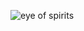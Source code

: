 ![eye of spirits](https://s130vla.storage.yandex.net/rdisk/01fd914c46115dfda48ceef50102ea4c917c4e896859a81fc933ac42adbbee91/5ff11afe/rWrGw1jWm9zdlHtFJwpGg51EP5mhDHTt6rfyiwiDkAheXGPwh-Fpz2N60FVJTMx6DD4k2Z-jmy4yyLajMs-Oyg==?uid=96074466&filename=%2311%20-%20eye%20of%20sauron.png&disposition=inline&hash=&limit=0&content_type=image%2Fpng&owner_uid=96074466&fsize=184633&hid=2ed601111998f70bef5791e37a121dd2&media_type=image&tknv=v2&etag=ee6aa9b196f1c36e33119d5c0ee77288&rtoken=Wzgd0WwxIIy9&force_default=yes&ycrid=na-5d6da5eed5bb2d096cac9615b419c11b-downloader1h&ts=5b7f4ba1e3b80&s=8d3f35b044b868acdd9216325f90143d6304b02574dab7746bee039e2577cd10&pb=U2FsdGVkX1_3_MBnH63gGAnYQA-NJGTsArOCLeh2kv9GNy2HaZPvgD5RepGAMbLDF-OnpN7cv9tmFA0tOGAMAMzZLqRoeEPk3SyctP3nvMw)